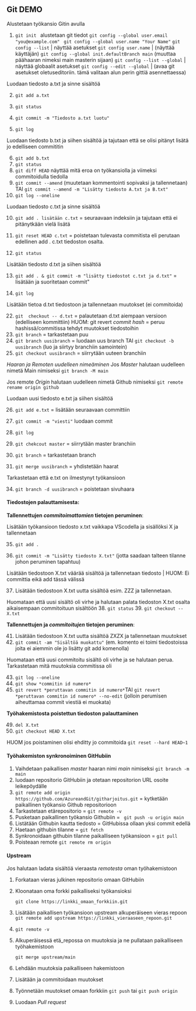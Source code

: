 ## Git DEMO

Alustetaan työkansio Gitin avulla

1. ```git init ```
    alustetaan git tiedot
    ``` git config --global user.email "you@example.com" ```
    ``` git config --global user.name "Your Name"```
    ```git config --list``` | näyttää asetukset
    ```git config user.name``` | (näyttää käyttäjän)
    ```git config --global init.defaultBranch main``` (muuttaa päähaaran nimeksi main masterin sijaan)
    ```git config --list --global``` | näyttää globaalit asetukset
    ```git config --edit --global``` | (avaa git asetukset oletuseditoriin. tämä valitaan alun perin gittiä asennettaessa)

Luodaan tiedosto a.txt ja sinne sisältöä

2.  ```git add a.txt```

3.  ```git status```

4.  ```git commit -m "Tiedosto a.txt luotu"```

5.  ```git log```

Luodaan tiedosto b.txt ja siihen sisältöä ja tajutaan että se olisi pitänyt lisätä jo edelliseen commititin

6.  ```git add b.txt```
7.  ```git status```
8.   ```git diff HEAD``` näyttää mitä eroa on työkansiolla ja viimeksi commitoidulla tiedolla
9.  ```git commit --amend``` (muutetaan kommentointi sopivaksi ja tallennetaan) TAI ```git commit --amend -m "Lisätty tiedosto A.txt ja B.txt"```
9.  ```git log --oneline ```

Luodaan tiedosto c.txt ja sinne sisältöä

10. ```git add . lisätään c.txt``` = seuraavaan indeksiin ja tajutaan että ei pitänytkään vielä lisätä

11. ```git reset HEAD c.txt``` = poistetaan tulevasta commitista eli perutaan edellinen add . c.txt tiedoston osalta.

12. ```git status```

Lisätään tiedosto d.txt ja siihen sisältöä

13.  ```git add . & git commit -m "lisätty tiedostot c.txt ja d.txt"``` = lisätään ja suoritetaan commit"

14.  ```git log```

Lisätään tietoa d.txt tiedostoon ja tallennetaan muutokset (ei commitoida)

22.  ```git  checkout -- d.txt``` = palautetaan d.txt aiempaan versioon (edelliseen kommittiin)
     HUOM: git revert *commit hash* = peruu hashissä/commitissa tehdyt muutokset tiedostoihin
23.  ```git branch``` = tarkastetaan puu
24.  ```git branch uusibranch``` = luodaan uus branch TAI ``git checkout -b uusibranch`` (luo ja siirtyy branchiin samointein)
25.  ```git checkout uusibranch``` = siirrytään uuteen branchiin

*Haaran ja Remoten uudelleen nimeäminen*
Jos *Master*  halutaan uudelleen nimetä Main nimiseksi
``git branch -M main``

Jos remote *Origin* halutaan uudelleen nimetä Github nimiseksi
``git remote rename origin github``

Luodaan uusi tiedosto e.txt ja siihen sisältöä

26.  ```git add e.txt``` = lisätään seuraavaan committiin
27.  ```git commit -m "viesti"``` luodaan commit
28.  ```git log``` 
29.  ```git chekcout master``` = siirrytään master branchiin

30.  ```git branch``` = tarkastetaan branch
31.  ```git merge uusibranch``` = yhdistetään haarat

Tarkastetaan että e.txt on ilmestynyt työkansioon

34.  ```git branch -d uusibranch``` = poistetaan sivuhaara

#### Tiedostojen palauttamisesta: 

**Tallennettujen *commitoimattomien* tietojen peruminen**: 

Lisätään työkansioon tiedosto x.txt vaikkapa VScodella ja sisällöksi X ja tallennetaan

35. ```git add .```

36.  ```git commit -m "Lisätty tiedosto X.txt"``` (jotta saadaan talteen tilanne johon peruminen tapahtuu)

Lisätään tiedostoon X.txt väärää sisältöä ja tallennetaan tiedosto | HUOM:  Ei committia eikä add tässä välissä

37. Lisätään tiedostoon X.txt uutta sisältöä esim. ZZZ ja tallennetaan.

Huomataan että uusi sisältö oli virhe ja halutaan palata tiedoston X.txt osalta aikaisempaan commitoituun sisältöön
38.  ```git status```
39.  ```git checkout -- X.txt```

**Tallennettujen ja *commitoitujen* tietojen peruminen**:

41. Lisätään tiedostoon X.txt uutta sisältöä ZXZX ja tallennetaan muutokset
42.  ```git commit -am "Sisältöä muokattu"``` (em. komento ei toimi tiedostoissa joita ei aiemmin ole jo lisätty git add komenolla)

Huomataan että uusi commitoitu sisältö oli virhe ja se halutaan perua. Tarkastetaan mitä muutoksia commitissa oli

43.  ```git log --oneline```
44.  ```git show *commitin id numero*```
45.  ```git revert *peruttavan commitin id numero*```TAI ```git revert *peruttavan commitin id numero* --no-edit``` (jolloin perumisen aiheuttamaa commit viestiä ei muokata)

**Työhakemistosta poistettun tiedoston palauttaminen**

49.  ```del X.txt```
50.  ```git checkout HEAD X.txt```

HUOM jos poistaminen olisi ehditty jo commitoida
 ```git reset --hard HEAD~1```

#### Työhakemiston synkronoiminen GitHubiin

1. Vaihdetaan paikallisen *master* haaran nimi *main* nimiseksi
   ``git branch -m main``
1. luodaan repositorio GitHubiin ja otetaan repositorion URL osoite leikepöydälle
2.  ```git remote add origin https://github.com/AzureandGit/githarjoitus.git``` = kytketään paikallinen työkansio Github repositorioon
3. Tarkastetaan etärepositorio =  ```git remote -v```
5. Pusketaan paikallinen työkansio Githubiin =  ``` git push -u origin main``` 
5. Listätään Githubin kautta tiedosto = GitHubissa ollaan yksi commit edellä
6. Haetaan githubin tilanne = ```git fetch```
7. Synkronoidaan githubin tilanne paikalliseen työkansioon = ``` git pull ```
7. Poisteaan remote ```git remote rm origin``` 

#### Upstream

Jos halutaan ladata sisältöä vieraasta *remotesta* oman työhakemistoon

1. Forkataan vieras julkinen repositorio omaan GitHubiin

2. Kloonataan oma forkki paikalliseksi työkansioksi

   ``git clone https://linkki_omaan_forkkiin.git``

3. Lisätään paikallisen työkansioon upstream alkuperäiseen vieras repoon
   ``git remote add upstream https://linkki_vieraaseen_repoon.git``

4. ``git remote -v``

5. Alkuperäisessä etä_repossa on muutoksia ja ne pullataan paikalliseen työhakemistoon

   ``git merge upstream/main``

6. Lehdään muutoksia paikalliseen hakemistoon

7. Lisätään ja commitoidaan  muutokset

8. Työnnetään muutokset omaan forkkiin
   ``git push`` tai ``git push origin``

9. Luodaan *Pull request*



